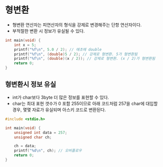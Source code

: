 # 형변환
- 형변환 연산자는 피연산자의 형식을 강제로 변경해주는 단항 연산자이다.
- 부적절한 변환 시 정보가 유실될 수 있다.

```c
int main(void) {
	int x = 5;
	printf("%f\n", 5.0 / 2); // 애초에 double
	printf("%f\n", (double)5 / 2); // 강제로 형변환. 5가 형변환됨
	printf("%f\n", (double)(x / 2)); // 강제로 형변환. (x / 2)가 형변환됨
    return 0;
}
```

## 형변환시 정보 유실
- int가 char보다 3byte 더 많은 정보를 표현할 수 있다.
- char는 최대 표현 갯수가 0 포함 255이므로 아래 코드처럼 257을 char에 대입할 경우, 몇몇 자료가 유실되며 아스키 코드로 변환된다.

```c
#include <stdio.h>

int main(void) {
	unsigned int data = 257;
	unsigned char ch;

	ch = data;
	printf("%d\n", ch); // 오버플로우
	return 0;
}
```